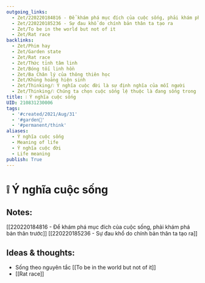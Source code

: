 ```yaml
---
outgoing_links:
  - Zet/220220184816 - Để khám phá mục đích của cuộc sống, phải khám phá bản thân trước
  - Zet/220220185236 - Sự đau khổ do chính bản thân ta tạo ra
  - Zet/To be in the world but not of it
  - Zet/Rat race
backlinks:
  - Zet/Phim hay
  - Zet/Garden state
  - Zet/Rat race
  - Zet/Thức tỉnh tâm linh
  - Zet/Bóng tối linh hồn
  - Zet/Ba Chân lý của thông thiên học
  - Zet/Khủng hoảng hiện sinh
  - Zet/Thinking/❕ Ý nghĩa cuộc đời là sự định nghĩa của mỗi người
  - Zet/Thinking/❕ Chúng ta chọn cuộc sống lệ thuộc là đang sống trong bad faith
title: ❕ Ý nghĩa cuộc sống
UID: 210831230006
tags:
  - '#created/2021/Aug/31'
  - '#garden🏡'
  - '#permanent/think'
aliases:
  - Ý nghĩa cuộc sống
  - Meaning of life
  - Ý nghĩa cuộc đời
  - Life meaning
publish: True
---
```

# ❕ Ý nghĩa cuộc sống

## Notes:
[[220220184816 - Để khám phá mục đích của cuộc sống, phải khám phá bản thân trước]]
[[220220185236 - Sự đau khổ do chính bản thân ta tạo ra]]

## Ideas & thoughts:
- Sống theo nguyên tắc [[To be in the world but not of it]]
- [[Rat race]]

